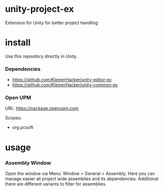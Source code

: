 # unity-project-ex
Extension for Unity for better project handling

# install
Use this repository directly in Unity.

### Dependencies
* https://github.com/KleinerHacker/unity-editor-ex
* https://github.com/KleinerHacker/unity-common-ex

### Open UPM
URL: https://package.openupm.com

Scopes:
* org.pcsoft

# usage

### Assembly Window
Open the window via Menu: Window > General > Assembly. Here you can manage easier all project wide assemblies and its dependencies. Additional there are different variants to filter for assemblies.
